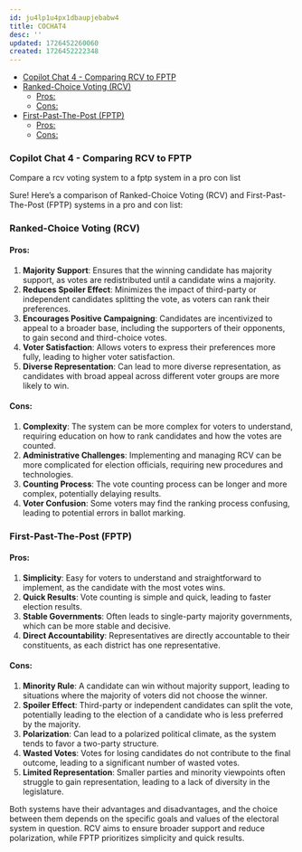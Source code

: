 ```yaml
---
id: ju4lp1u4px1dbaupjebabw4
title: COCHAT4
desc: ''
updated: 1726452260060
created: 1726452222348
---
```

- [Copilot Chat 4  - Comparing RCV to FPTP](#copilot-chat-4----comparing-rcv-to-fptp)
- [Ranked-Choice Voting (RCV)](#ranked-choice-voting-rcv)
  - [Pros:](#pros)
  - [Cons:](#cons)
- [First-Past-The-Post (FPTP)](#first-past-the-post-fptp)
  - [Pros:](#pros-1)
  - [Cons:](#cons-1)


### Copilot Chat 4  - Comparing RCV to FPTP

Compare a rcv voting system to a fptp system in a pro con list

Sure! Here’s a comparison of Ranked-Choice Voting (RCV) and First-Past-The-Post (FPTP) systems in a pro and con list:

### Ranked-Choice Voting (RCV)

#### Pros:
1. **Majority Support**: Ensures that the winning candidate has majority support, as votes are redistributed until a candidate wins a majority.
2. **Reduces Spoiler Effect**: Minimizes the impact of third-party or independent candidates splitting the vote, as voters can rank their preferences.
3. **Encourages Positive Campaigning**: Candidates are incentivized to appeal to a broader base, including the supporters of their opponents, to gain second and third-choice votes.
4. **Voter Satisfaction**: Allows voters to express their preferences more fully, leading to higher voter satisfaction.
5. **Diverse Representation**: Can lead to more diverse representation, as candidates with broad appeal across different voter groups are more likely to win.

#### Cons:
1. **Complexity**: The system can be more complex for voters to understand, requiring education on how to rank candidates and how the votes are counted.
2. **Administrative Challenges**: Implementing and managing RCV can be more complicated for election officials, requiring new procedures and technologies.
3. **Counting Process**: The vote counting process can be longer and more complex, potentially delaying results.
4. **Voter Confusion**: Some voters may find the ranking process confusing, leading to potential errors in ballot marking.

### First-Past-The-Post (FPTP)

#### Pros:
1. **Simplicity**: Easy for voters to understand and straightforward to implement, as the candidate with the most votes wins.
2. **Quick Results**: Vote counting is simple and quick, leading to faster election results.
3. **Stable Governments**: Often leads to single-party majority governments, which can be more stable and decisive.
4. **Direct Accountability**: Representatives are directly accountable to their constituents, as each district has one representative.

#### Cons:
1. **Minority Rule**: A candidate can win without majority support, leading to situations where the majority of voters did not choose the winner.
2. **Spoiler Effect**: Third-party or independent candidates can split the vote, potentially leading to the election of a candidate who is less preferred by the majority.
3. **Polarization**: Can lead to a polarized political climate, as the system tends to favor a two-party structure.
4. **Wasted Votes**: Votes for losing candidates do not contribute to the final outcome, leading to a significant number of wasted votes.
5. **Limited Representation**: Smaller parties and minority viewpoints often struggle to gain representation, leading to a lack of diversity in the legislature.

Both systems have their advantages and disadvantages, and the choice between them depends on the specific goals and values of the electoral system in question. RCV aims to ensure broader support and reduce polarization, while FPTP prioritizes simplicity and quick results.